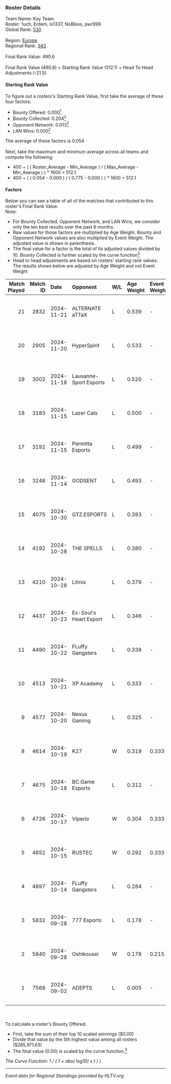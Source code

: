 ### Roster Details<br />
Team Name: Kay Team<br />
Roster: 1uch, Erdem, ls1337, NoBless, pwr999<br />
Global Rank: [530](../../standings_global_2025_02_28.md)<br />
<br />
Region: [Europe]( ../../standings_europe_2025_02_28.md)<br />
Regional Rank: [343]( ../../standings_europe_2025_02_28.md)<br />
<br />
Final Rank Value:  490.6<br />
<br />
Final Rank Value (490.6) = Starting Rank Value (512.1) + Head To Head Adjustments (-21.5)<br />

#### Starting Rank Value<br />
To figure out a rosters's Starting Rank Value, first take the average of these four factors:<br />
- Bounty Offered: 0.000[<sup>1</sup>](#table2)
- Bounty Collected: 0.204[<sup>2</sup>](#table1)
- Opponent Network: 0.013[<sup>2</sup>](#table1)
- LAN Wins: 0.000[<sup>2</sup>](#table1)

The average of these factors is 0.054<br />
<br />
Next, take the maximum and minimum average across all teams and compute the following:<br />
- 400 + ( ( Roster_Average - Min_Average ) / ( Max_Average - Min_Average ) ) * 1600 = 512.1
- 400 + ( ( 0.054 - 0.000 ) / ( 0.775 - 0.000 ) ) * 1600 = 512.1


#### Factors<br />
Below you can see a table of all of the matches that contributed to this roster's Final Rank Value.<br />
Note:<br />

- For Bounty Collected, Opponent Network, and LAN Wins, we consider only the ten best results over the past 6 months.
- Raw values for those factors are multiplied by Age Weight. Bounty and Opponent Network values are also multiplied by Event Weight. The adjusted value is shown in parenthesis.
- The final value for a factor is the total of its adjusted values divided by 10. Bounty Collected is further scaled by the curve function[<sup>3</sup>](#curveFunction)
- Head to head adjustments are based on rosters' starting rank values. The results shown below are adjusted by Age Weight and not Event Weight
<span id="table1"></span><br />


| Match Played | Match ID | Date       | Opponent               | W/L | Age Weight | Event Weight | Bounty Collected | Opponent Network | LAN Wins  | H2H Adj. | Roster                               |
| -: | -: | :- | :- | :- | :- | :- | :- | :- | :- | -: | :- |
|           21 |     2832 | 2024-11-21 | ALTERNATE aTTaX        | L   | 0.539      | -            | -                | -                | -         |    -1.12 | 1uch, Erdem, NoBless, pfq, pwr999    |
|           20 |     2905 | 2024-11-20 | HyperSpirit            | L   | 0.533      | -            | -                | -                | -         |    -4.58 | 1uch, Erdem, NoBless, pfq, pwr999    |
|           19 |     3002 | 2024-11-18 | Lausanne-Sport Esports | L   | 0.520      | -            | -                | -                | -         |    -6.45 | 1uch, Erdem, NoBless, pfq, pwr999    |
|           18 |     3183 | 2024-11-15 | Lazer Cats             | L   | 0.500      | -            | -                | -                | -         |    -2.95 | 1uch, Erdem, NoBless, pfq, pwr999    |
|           17 |     3192 | 2024-11-15 | Permitta Esports       | L   | 0.499      | -            | -                | -                | -         |    -2.68 | 1uch, Erdem, NoBless, pfq, pwr999    |
|           16 |     3248 | 2024-11-14 | GODSENT                | L   | 0.493      | -            | -                | -                | -         |    -3.96 | 1uch, Erdem, NoBless, pfq, pwr999    |
|           15 |     4075 | 2024-10-30 | GTZ.ESPORTS            | L   | 0.393      | -            | -                | -                | -         |    -0.17 | 1uch, Erdem, NoBless, pfq, pwr999    |
|           14 |     4192 | 2024-10-28 | THE SPELLS             | L   | 0.380      | -            | -                | -                | -         |    -5.24 | 1uch, Erdem, NoBless, pfq, pwr999    |
|           13 |     4210 | 2024-10-28 | Lilmix                 | L   | 0.379      | -            | -                | -                | -         |    -3.80 | 1uch, Erdem, NoBless, pfq, pwr999    |
|           12 |     4437 | 2024-10-23 | Ex-Soul's Heart Esport | L   | 0.346      | -            | -                | -                | -         |    -3.78 | 1uch, Erdem, NoBless, pfq, pwr999    |
|           11 |     4490 | 2024-10-22 | FLuffy Gangsters       | L   | 0.338      | -            | -                | -                | -         |    -1.66 | 1uch, Erdem, ls1337, NoBless, pwr999 |
|           10 |     4513 | 2024-10-21 | XP Academy             | L   | 0.333      | -            | -                | -                | -         |    -4.62 | 1uch, Erdem, NoBless, pfq, pwr999    |
|            9 |     4577 | 2024-10-20 | Nexus Gaming           | L   | 0.325      | -            | -                | -                | -         |    -0.34 | 1uch, Erdem, ls1337, NoBless, pwr999 |
|            8 |     4614 | 2024-10-19 | K27                    | W   | 0.319      | 0.333        | 0.010 (0.001)    | 0.634 (0.068)    | 0 (0.000) |     9.22 | 1uch, Erdem, ls1337, NoBless, pwr999 |
|            7 |     4675 | 2024-10-18 | BC.Game Esports        | L   | 0.312      | -            | -                | -                | -         |    -1.28 | 1uch, Erdem, ls1337, NoBless, pwr999 |
|            6 |     4726 | 2024-10-17 | Viperio                | W   | 0.304      | 0.333        | 0.002 (0.000)    | 0.444 (0.045)    | 0 (0.000) |     7.81 | 1uch, Erdem, ls1337, NoBless, pwr999 |
|            5 |     4852 | 2024-10-15 | RUSTEC                 | W   | 0.292      | 0.333        | 0.000 (0.000)    | 0.134 (0.013)    | 0 (0.000) |     5.29 | 1uch, Erdem, ls1337, NoBless, pwr999 |
|            4 |     4897 | 2024-10-14 | FLuffy Gangsters       | L   | 0.284      | -            | -                | -                | -         |    -1.33 | 1uch, Erdem, ls1337, NoBless, pwr999 |
|            3 |     5832 | 2024-09-28 | 777 Esports            | L   | 0.178      | -            | -                | -                | -         |    -1.75 | 1uch, Erdem, NoBless, pfq, pwr999    |
|            2 |     5840 | 2024-09-28 | Oshikousei             | W   | 0.178      | 0.215        | 0.000 (0.000)    | 0.000 (0.000)    | 0 (0.000) |     1.95 | 1uch, Erdem, NoBless, pfq, pwr999    |
|            1 |     7568 | 2024-09-02 | ADEPTS                 | L   | 0.005      | -            | -                | -                | -         |    -0.04 | 1uch, Erdem, NoBless, pfq, pwr999    |

<br />
<span id="table2"></span><br />
To calculate a roster's Bounty Offered:<br />

- First, take the sum of their top 10 scaled winnings ($0.00)
- Divide that value by the 5th highest value among all rosters ($285,971.63)
- The final value (0.00) is scaled by the curve function.[<sup>3</sup>](#curveFunction)

<span id="curveFunction"></span>_The Curve Function: 1 / ( 1 + abs( log10( x ) ) )_<br />

---
_Event data for Regional Standings provided by HLTV.org_<br />
